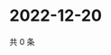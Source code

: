 # 2022-12-20

共 0 条

<!-- BEGIN WEIBO -->
<!-- 最后更新时间 Tue Dec 20 2022 02:01:09 GMT+0800 (China Standard Time) -->

<!-- END WEIBO -->
